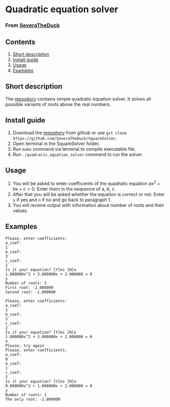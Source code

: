# Quadratic equation solver
### From [SeveraTheDuck](https://github.com/SeveraTheDuck)

## Contents
1. [Short description](#short-description)
2. [Install guide](#install-guide)
3. [Usage](#usage)
4. [Examples](#examples)

## Short description
The [repository](https://github.com/SeveraTheDuck/SquareSolver) contains simple quadratic equation solver.
It solves all possible variants of roots above the real numbers.

## Install guide
1. Download the [repository](https://github.com/SeveraTheDuck/SquareSolver) from github or use
`git clone https://github.com/SeveraTheDuck/SquareSolver`.
2. Open terminal in the SquareSolver folder.
3. Run `make` command via terminal to compile executable file.
4. Run `./quadratic_equation_solver` command to run the solver.

## Usage
1. You will be asked to enter coefficients of the quadratic equation $ax^2+bx+c=0$. Enter them in the sequence of a, b, c.
2. After that you will be asked whether the equation is correct or not. Enter `y` if yes and `n` if no and go back to paragraph 1.
3. You will receive output with information about number of roots and their values.

## Examples
```
Please, enter coefficients:
a_coef:
1
b_coef:
3
c_coef:
2
Is it your equation? [Y]es [N]o
1.000000x^2 + 3.000000x + 2.000000 = 0
y
Number of roots: 2
First root: -2.000000
Second root: -1.000000
```

```
Please, enter coefficients:
a_coef:
1
b_coef:
3
c_coef:
2
Is it your equation? [Y]es [N]o
1.000000x^2 + 3.000000x + 2.000000 = 0
n
Please, try again
Please, enter coefficients:
a_coef:
0
b_coef:
1
c_coef:
2
Is it your equation? [Y]es [N]o
0.000000x^2 + 1.000000x + 2.000000 = 0
y
Number of roots: 1
The only root: -2.000000
```

